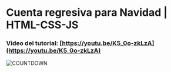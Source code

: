 # Cuenta regresiva para Navidad | HTML-CSS-JS
### Video del tutorial: [https://youtu.be/K5_0o-zkLzA](https://youtu.be/K5_0o-zkLzA)
![COUNTDOWN](https://user-images.githubusercontent.com/85034795/129838464-05b695f7-9120-4bf2-955b-66b982ed6bf3.png)
